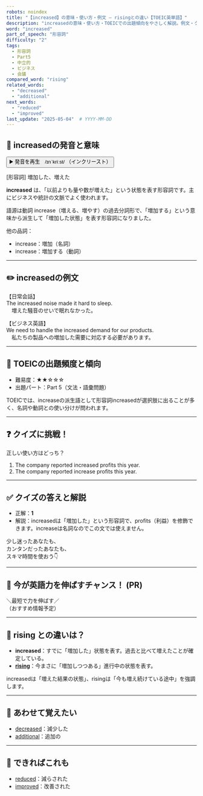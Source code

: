 ```yaml
---
robots: noindex
title: "【increased】の意味・使い方・例文 ― risingとの違い【TOEIC英単語】"
description: "increasedの意味・使い方・TOEICでの出題傾向をやさしく解説。例文・クイズ付きでrisingとの違いもわかりやすく学べます。"
word: "increased"
part_of_speech: "形容詞"
difficulty: "2"
tags:
  - 形容詞
  - Part5
  - 中立的
  - ビジネス
  - 会議
compared_word: "rising"
related_words:
  - "decreased"
  - "additional"
next_words:
  - "reduced"
  - "improved"
last_update: "2025-05-04"  # YYYY-MM-DD
---
```


## 🔰 increasedの発音と意味

<button class="play-audio" onclick="playTTS('increased')">
  <span class="play-audio-main">
    ▶️ 発音を再生　/ɪnˈkriːst/
  </span>
  <span class="play-audio-sub">
    （インクリースト）
  </span>
</button>

[形容詞] 増加した、増えた

**increased** は、「以前よりも量や数が増えた」という状態を表す形容詞です。主にビジネスや統計の文脈でよく使われます。

語源は動詞 increase（増える、増やす）の過去分詞形で、「増加する」という意味から派生して「増加した状態」を表す形容詞になりました。

他の品詞：  
- increase：増加（名詞）
- increase：増加する（動詞）

---

## ✏️ increasedの例文

【日常会話】  
The increased noise made it hard to sleep.  
　増えた騒音のせいで眠れなかった。

【ビジネス英語】  
We need to handle the increased demand for our products.  
　私たちの製品への増加した需要に対応する必要があります。

---

## 🎯 TOEICの出題頻度と傾向

- 難易度：★★☆☆☆
- 出題パート：Part 5（文法・語彙問題）

TOEICでは、increaseの派生語として形容詞increasedが選択肢に出ることが多く、名詞や動詞との使い分けが問われます。

---

## ❓ クイズに挑戦！

正しい使い方はどっち？

1. The company reported increased profits this year.  
2. The company reported increase profits this year.

---

## ✅ クイズの答えと解説

- 正解：**1**
- 解説：increasedは「増加した」という形容詞で、profits（利益）を修飾できます。increaseは名詞なのでこの文では使えません。

少し迷ったあなたも、  
カンタンだったあなたも、  
スキマ時間を使おう👇️

---

## 🚀 今が英語力を伸ばすチャンス！ (PR)

<div class="info-center">
＼最短で力を伸ばす／<br>  
（おすすめ情報予定）
</div>

---

## 🤔  rising との違いは？

- **increased**：すでに「増加した」状態を表す。過去と比べて増えたことが確定している。
- **[rising](/rising)**：今まさに「増加しつつある」進行中の状態を表す。

increasedは「増えた結果の状態」、risingは「今も増え続けている途中」を強調します。

---

## 🧩 あわせて覚えたい

- [decreased](/decreased)：減少した
- [additional](/additional)：追加の

---

## 📖 できればこれも

- [reduced](/reduced)：減らされた
- [improved](/improved)：改善された

<!-- cvid: aid17_bid01 -->
